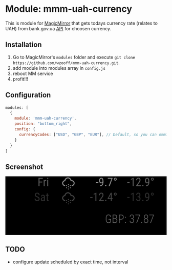 # Module: mmm-uah-currency
This is module for [MagicMirror](https://github.com/MichMich/MagicMirror) that gets todays currency rate (relates to UAH) from bank.gov.ua [API](https://bank.gov.ua/ua/open-data/api-dev) for choosen currency. 

## Installation
1. Go to MagicMirror's `modules` folder and execute `git clone https://github.com/wzooff/mmm-uah-currency.git`.
2. add module into modules array in `config.js` 
3. reboot MM service
4. profit!!!

## Configuration

````javascript
modules: [
  {
    module: 'mmm-uah-currency',
    position: "bottom_right",
    config: {
      currencyCodes: ["USD", "GBP", "EUR"], // Default, so you can ommit config section.
    }
  }
]
````

## Screenshot

![mmm-uah-currency](screenshot.png)

## TODO

* configure update scheduled by exact time, not interval
